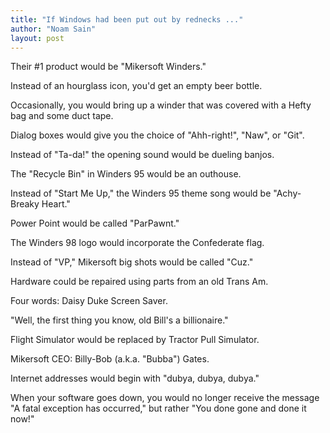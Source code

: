 ```yaml
---
title: "If Windows had been put out by rednecks ..."
author: "Noam Sain"
layout: post
---
```


Their #1 product would be "Mikersoft Winders."

Instead of an hourglass icon, you'd get an empty beer bottle.

Occasionally, you would bring up a winder that was covered with a Hefty bag and some duct tape.

Dialog boxes would give you the choice of "Ahh-right!", "Naw", or "Git".

Instead of "Ta-da!" the opening sound would be dueling banjos.

The "Recycle Bin" in Winders 95 would be an outhouse.

Instead of "Start Me Up," the Winders 95 theme song would be "Achy-Breaky Heart."

Power Point would be called "ParPawnt."

The Winders 98 logo would incorporate the Confederate flag.

Instead of "VP," Mikersoft big shots would be called "Cuz."

Hardware could be repaired using parts from an old Trans Am.

Four words: Daisy Duke Screen Saver.

"Well, the first thing you know, old Bill's a billionaire."

Flight Simulator would be replaced by Tractor Pull Simulator.

Mikersoft CEO: Billy-Bob (a.k.a. "Bubba") Gates.

Internet addresses would begin with "dubya, dubya, dubya."

When your software goes down, you would no longer receive the message "A fatal exception has occurred," but rather "You done gone and done it now!"
